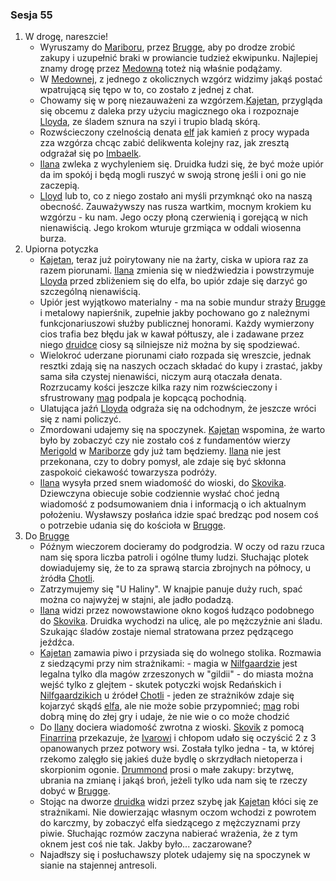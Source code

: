 ### Sesja 55
1. W drogę, nareszcie!
    - Wyruszamy do [Mariboru](#l_maribor), przez [Brugge](#l_m_brugge), aby po drodze zrobić zakupy i uzupełnić braki w prowiancie tudzież ekwipunku. Najlepiej znamy drogę przez [Medowną](#l_medowna) toteż nią właśnie podążamy.
    - W [Medownej](#l_medowna), z jednego z okolicznych wzgórz widzimy jakąś postać wpatrującą się tępo w to, co zostało z jednej z chat. 
    - Chowamy się w porę niezauważeni za wzgórzem.[Kajetan](#g_kajetan), przygląda się obcemu z daleka przy użyciu magicznego oka i rozpoznaje [Lloyda](#p_lloyd), ze śladem sznura na szyi i trupio bladą skórą.
    - Rozwścieczony czelnością denata [elf](#g_kajetan) jak kamień z procy wypada zza wzgórza chcąc zabić delikwenta kolejny raz, jak zresztą odgrażał się po [Imbaelk](#r_imbaelk).
    - [Ilana](#g_ilana) zwleka z wychyleniem się. Druidka łudzi się, że być może upiór da im spokój i będą mogli ruszyć w swoją stronę jeśli i oni go nie zaczepią.
    - [Lloyd](#p_lloyd) lub to, co z niego zostało ani myśli przymknąć oko na naszą obecność. Zauważywszy nas rusza wartkim, mocnym krokiem ku wzgórzu - ku nam. Jego oczy płoną czerwienią i gorejącą w nich nienawiścią. Jego krokom wturuje grzmiąca w oddali wiosenna burza.
2. Upiorna potyczka
    - [Kajetan](#g_kajetan), teraz już poirytowany nie na żarty, ciska w upiora raz za razem piorunami. [Ilana](#g_ilana) zmienia się w niedźwiedzia i powstrzymuje [Lloyda](#p_lloyd) przed zbliżeniem się do elfa, bo upiór zdaje się darzyć go szczególną nienawiścią.
    - Upiór jest wyjątkowo materialny - ma na sobie mundur straży [Brugge](#l_m_brugge) i metalowy napierśnik, zupełnie jakby pochowano go z należnymi funkcjonariuszowi służby publicznej honorami. Każdy wymierzony cios trafia bez błędu jak w kawał półtuszy, ale i zadawane przez niego [druidce](#g_ilana) ciosy są silniejsze niż można by się spodziewać.
    - Wielokroć uderzane piorunami ciało rozpada się wreszcie, jednak resztki zdają się na naszych oczach składać do kupy i zrastać, jakby sama siła czystej nienawiści, niczym aurą otaczała denata. Rozrzucamy kości jeszcze kilka razy nim rozwścieczony i sfrustrowany [mag](#g_kajetan) podpala je kopcącą pochodnią.
    - Ulatująca jaźń [Lloyda](#p_lloyd) odgraża się na odchodnym, że jeszcze wróci się z nami policzyć.
    - Zmordowani udajemy się na spoczynek. [Kajetan](#g_kajetan) wspomina, że warto było by zobaczyć czy nie zostało coś z fundamentów wierzy [Merigold](#p_triss_merigold) w [Mariborze](#l_maribor) gdy już tam będziemy. [Ilana](#g_ilana) nie jest przekonana, czy to dobry pomysł, ale zdaje się być skłonna zaspokoić ciekawość towarzysza podróży. 
    - [Ilana](#g_ilana) wysyła przed snem wiadomość do wioski, do [Skovika](#p_skovik). Dziewczyna obiecuje sobie codziennie wysłać choć jedną wiadomość z podsumowaniem dnia i informacją o ich aktualnym położeniu. Wysławszy posłańca idzie spać bredząc pod nosem coś o potrzebie udania się do kościoła w [Brugge](#l_m_brugge).
3. Do [Brugge](#l_m_brugge)
    - Późnym wieczorem docieramy do podgrodzia. W oczy od razu rzuca nam się spora liczba patroli i ogólne tłumy ludzi. Słuchając plotek dowiadujemy się, że to za sprawą starcia zbrojnych na północy, u żródła [Chotli](#l_chotla).
    - Zatrzymujemy się "U Haliny". W knajpie panuje duży ruch, spać można co najwyżej w stajni, ale jadło podadzą.
    - [Ilana](#g_ilana) widzi przez nowowstawione okno kogoś łudząco podobnego do [Skovika](#p_skovik). Druidka wychodzi na ulicę, ale po mężczyźnie ani śladu. Szukając śladów zostaje niemal stratowana przez pędzącego jeźdźca.
    - [Kajetan](#g_kajetan) zamawia piwo i przysiada się do wolnego stolika. Rozmawia z siedzącymi przy nim strażnikami:
            - magia w [Nilfgaardzie](#l_nilfgaard) jest legalna tylko dla magów zrzeszonych w "gildii"
            - do miasta można wejść tylko z glejtem - skutek potyczki wojsk Redańskich i [Nilfgaardzikich](#l_nilfgaard) u źródeł [Chotli](#l_chotla)
            - jeden ze strażników zdaje się kojarzyć skądś [elfa](#g_kajetan), ale nie może sobie przypomnieć; [mag](#g_kajetan) robi dobrą minę do złej gry i udaje, że nie wie o co może chodzić
    - Do [Ilany](#g_ilana) dociera wiadomość zwrotna z wioski. [Skovik](#p_skovik) z pomocą [Finarrina](#p_druid_finarrin) przekazuje, że [Ivarowi](#p_ivar) i chłopom udało się oczyścić 2 z 3 opanowanych przez potwory wsi. Została tylko jedna - ta, w której rzekomo zalęgło się jakieś duże bydlę o skrzydłach nietoperza i skorpionim ogonie. [Drummond](#p_skovik) prosi o małe zakupy: brzytwę, ubrania na zmianę i jakąś broń, jeżeli tylko uda nam się te rzeczy dobyć w [Brugge](#l_m_brugge).
    - Stojąc na dworze [druidka](#g_ilana) widzi przez szybę jak [Kajetan](#g_kajetan) kłóci się ze strażnikami. Nie dowierzając własnym oczom wchodzi z powrotem do karczmy, by zobaczyć elfa siedzącego z mężczyznami przy piwie. Słuchając rozmów zaczyna nabierać wrażenia, że z tym oknem jest coś nie tak. Jakby było... zaczarowane?
    - Najadłszy się i posłuchawszy plotek udajemy się na spoczynek w sianie na stajennej antresoli.